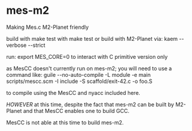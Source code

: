 # mes-m2
Making Mes.c M2-Planet friendly

build with make
test with make test
or build with M2-Planet via: kaem --verbose --strict

run: export MES_CORE=0 to interact with C primitive version only

as MesCC doesn't currently run on mes-m2; you will need to use a command like:
guile --no-auto-compile -L module -e main scripts/mescc.scm -I include -S scaffold/exit-42.c -o foo.S

to compile using the MesCC and nyacc included here.

*HOWEVER* at this time, despite the fact that mes-m2 can be built by M2-Planet and that MesCC enables one to build GCC.

MesCC is not able at this time to build mes-m2.
